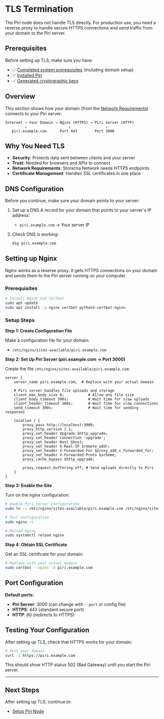 # TLS Termination

The Piri node does not handle TLS directly. For production use, you need a reverse proxy to handle secure HTTPS connections and send traffic from your domain to the Piri server.

## Prerequisites

Before setting up TLS, make sure you have:
- ✅ [Completed system prerequisites](./prerequisites.md) (including domain setup)
- ✅ [Installed Piri](./installation.md)
- ✅ [Generated cryptographic keys](./key-generation.md)

## Overview

This section shows how your domain (from the [Network Requirements](./prerequisites.md#network-requirements)) connects to your Piri server:

```
Internet → Your Domain → Nginx (HTTPS) → Piri Server (HTTP)
         ↓                   ↓                ↓
   piri.example.com      Port 443        Port 3000
```

## Why You Need TLS

- **Security**: Protects data sent between clients and your server
- **Trust**: Needed for browsers and APIs to connect
- **Network Requirements**: Storacha Network needs HTTPS endpoints
- **Certificate Management**: Handles SSL certificates in one place

## DNS Configuration

Before you continue, make sure your domain points to your server:

1. Set up a DNS A record for your domain that points to your server's IP address:
   - `piri.example.com` → Your server IP

2. Check DNS is working:
   ```bash
   dig piri.example.com
   ```

## Setting up Nginx

Nginx works as a reverse proxy. It gets HTTPS connections on your domain and sends them to the Piri server running on your computer.

### Prerequisites

```bash
# Install Nginx and Certbot
sudo apt update
sudo apt install -y nginx certbot python3-certbot-nginx
```

### Setup Steps

**Step 1: Create Configuration File**

Make a configuration file for your domain:
- `/etc/nginx/sites-available/piri.example.com`

**Step 2: Set Up Piri Server (piri.example.com → Port 3000)**

Create the file `/etc/nginx/sites-available/piri.example.com`:

```nginx
server {
    server_name piri.example.com;  # Replace with your actual domain
    
    # Piri server handles file uploads and storage
    client_max_body_size 0;           # Allow any file size
    client_body_timeout 300s;         # Wait time for slow uploads
    client_header_timeout 300s;       # Wait time for slow connections
    send_timeout 300s;                # Wait time for sending responses
    
    location / {
        proxy_pass http://localhost:3000;
        proxy_http_version 1.1;
        proxy_set_header Upgrade $http_upgrade;
        proxy_set_header Connection 'upgrade';
        proxy_set_header Host $host;
        proxy_set_header X-Real-IP $remote_addr;
        proxy_set_header X-Forwarded-For $proxy_add_x_forwarded_for;
        proxy_set_header X-Forwarded-Proto $scheme;
        proxy_cache_bypass $http_upgrade;
        
        proxy_request_buffering off; # Send uploads directly to Piri
    }
}
```

**Step 3: Enable the Site**

Turn on the nginx configuration:

```bash
# Enable Piri server configuration
sudo ln -s /etc/nginx/sites-available/piri.example.com /etc/nginx/sites-enabled/

# Test configuration
sudo nginx -t

# Reload nginx
sudo systemctl reload nginx
```

**Step 4: Obtain SSL Certificate**

Get an SSL certificate for your domain:

```bash
# Replace with your actual domain
sudo certbot --nginx -d piri.example.com
```

## Port Configuration

**Default ports:**
- **Piri Server**: 3000 (can change with `--port` or config file)
- **HTTPS**: 443 (standard secure port)
- **HTTP**: 80 (redirects to HTTPS)

## Testing Your Configuration

After setting up TLS, check that HTTPS works for your domain:

```bash
# Test your domain
curl -I https://piri.example.com
```

This should show HTTP status 502 (Bad Gateway) until you start the Piri server.

---

## Next Steps

After setting up TLS, continue to:
- [Setup Piri Node](../guides/piri-server.md)